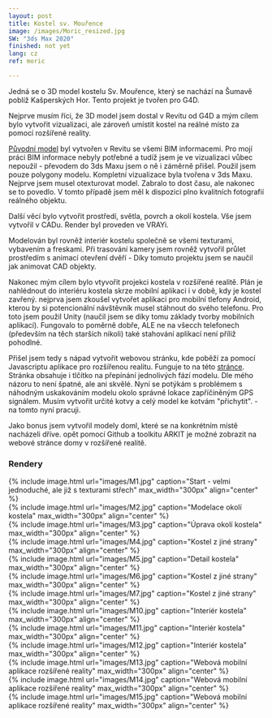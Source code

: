 ```yaml
---
layout: post
title: Kostel sv. Mouřence
image: /images/Moric_resized.jpg
SW: "3ds Max 2020"
finished: not yet
lang: cz
ref: moric

---
```


Jedná se o 3D model kostelu Sv. Mouřence, který se nachází na Šumavě poblíž Kašperských Hor. Tento projekt je tvořen pro G4D. 

Nejprve musím říci, že 3D model jsem dostal v Revitu od G4D a mým cílem bylo vytvořit vizualizaci, ale zároveň umístit kostel na reálné místo za pomocí rozšířené reality. 

[Původní model](https://myhub.autodesk360.com/ue2a46f28/g/shares/SH919a0QTf3c32634dcf9220b99a011d2571?fbclid=IwAR2jE7ycaLDM8OqquhtSV_9YNHdYd2qmUKgAStIRJ8iL8kjGzvYezOy0qQs) byl vytvořen v Revitu se všemi BIM informacemi. Pro mojí práci BIM informace nebyly potřebné a tudíž jsem je ve vizualizaci vůbec nepoužil - převodem do 3ds Maxu jsem o ně i záměrně přišel. Použil jsem pouze polygony modelu. Kompletní vizualizace byla tvořena v 3ds Maxu. Nejprve jsem musel otexturovat model. Zabralo to dost času, ale nakonec se to povedlo. V tomto případě jsem měl k dispozici plno kvalitních fotografií reálného objektu. 

Další věcí bylo vytvořit prostředí, světla, povrch a okolí kostela. Vše jsem vytvořil v CADu. Render byl proveden ve VRAYi. 

Modelován byl rovněž interiér kostelu společně se všemi texturami, vybavením a freskami. Při trasování kamery jsem rovněž vytvořil průlet prostředím s animací otevření dvěří - Díky tomuto projektu jsem se naučil jak animovat CAD objekty. 

Nakonec mým cílem bylo vtyvořit projekci kostela v rozšířené realitě. Plán je nahlédnout do interiéru kostela skrze mobilní aplikaci i v době, kdy je kostel zavřený. nejprva jsem zkoušel vytvořet aplikaci pro mobilní tlefony Android, kterou by si potencionální návštěvník musel stáhnout do svého telefonu. Pro toto jsem použil Unity (naučil jsem se díky tomu základy tvorby mobilních aplikací). Fungovalo to poměrně dobře, ALE ne na všecch telefonech (především na těch starších nikoli) také stahování aplikací není příliž pohodlné.

Přišel jsem tedy s nápad vytvořit webovou stránku, kde poběží za pomocí Javascriptu aplikace pro rozšířenou realitu. Funguje to na této [stránce](https://xmaceska.github.io/ARTEST/). Stránka obsahuje i tlčítko na přepínání jednolivých fází modelu. Dle mého názoru to není špatné, ale ani skvělé. Nyní se potýkám s problémem s náhodným uskakováním modelu okolo správné lokace zapříčiněným GPS signálem. Musím vytvořit určité kotvy a celý model ke kotvám "přichytit". - na tomto nyní pracuji. 

Jako bonus jsem vytvořil modely doml, které se na konkrétním místě nacházeli dříve. opět pomocí Github a toolkitu ARKIT je možné zobrazit na webové stránce domy v rozšířené realitě.

<h3> Rendery </h3>
{% include image.html url="images/M1.jpg" caption="Start - velmi jednoduché, ale již s texturami střech" max_width="300px" align="center" %}
<br>
{% include image.html url="images/M2.jpg" caption="Modelace okolí kostela" max_width="300px" align="center" %}
<br>
{% include image.html url="images/M3.jpg" caption="Úprava okolí kostela" max_width="300px" align="center" %}
<br>
{% include image.html url="images/M4.jpg" caption="Kostel z jiné strany" max_width="300px" align="center" %}
<br>
{% include image.html url="images/M5.jpg" caption="Detail kostela" max_width="300px" align="center" %}
<br>
{% include image.html url="images/M6.jpg" caption="Kostel z jiné strany" max_width="300px" align="center" %}
<br>
{% include image.html url="images/M7.jpg" caption="Kostel z jiné strany" max_width="300px" align="center" %}
<br>
{% include image.html url="images/M10.jpg" caption="Interiér kostela" max_width="300px" align="center" %}
<br>
{% include image.html url="images/M11.jpg" caption="Interiér kostela" max_width="300px" align="center" %}
<br>
{% include image.html url="images/M12.jpg" caption="Interiér kostela" max_width="300px" align="center" %}
<br>
{% include image.html url="images/M13.jpg" caption="Webová mobilní aplikace rozšířené reality" max_width="300px" align="center" %}
<br>
{% include image.html url="images/M14.jpg" caption="Webová mobilní aplikace rozšířené reality" max_width="300px" align="center" %}
<br>
{% include image.html url="images/M15.jpg" caption="Webová mobilní aplikace rozšířené reality" max_width="300px" align="center" %}
<br>